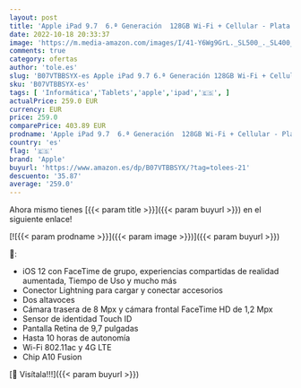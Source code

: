 ```yaml
---
layout: post
title: 'Apple iPad 9.7  6.ª Generación  128GB Wi-Fi + Cellular - Plata - Desbloqueado  Reacondicionado '
date: 2022-10-18 20:33:37
image: 'https://m.media-amazon.com/images/I/41-Y6Wg9GrL._SL500_._SL400_.jpg'
comments: true
category: ofertas
author: 'tole.es'
slug: 'B07VTBBSYX-es Apple iPad 9.7 6.ª Generación 128GB Wi-Fi + Cellular -...'
sku: 'B07VTBBSYX-es'
tags: [ 'Informática','Tablets','apple','ipad','🇪🇸', ]
actualPrice: 259.0 EUR
currency: EUR
price: 259.0
comparePrice: 403.89 EUR
prodname: 'Apple iPad 9.7  6.ª Generación  128GB Wi-Fi + Cellular - Plata - Desbloqueado  Reacondicionado '
country: 'es'
flag: '🇪🇸'
brand: 'Apple'
buyurl: 'https://www.amazon.es/dp/B07VTBBSYX/?tag=tolees-21'
descuento: '35.87'
average: '259.0'
---
```


Ahora mismo tienes [{{< param title >}}]({{< param buyurl >}}) en el siguiente enlace!

[![{{< param prodname >}}]({{< param image >}})]({{< param buyurl >}})

🔎:

- iOS 12 con FaceTime de grupo, experiencias compartidas de realidad aumentada, Tiempo de Uso y mucho más
- Conector Lightning para cargar y conectar accesorios
- Dos altavoces
- Cámara trasera de 8 Mpx y cámara frontal FaceTime HD de 1,2 Mpx
- Sensor de identidad Touch ID
- Pantalla Retina de 9,7 pulgadas
- Hasta 10 horas de autonomía
- Wi-Fi 802.11ac y 4G LTE
- Chip A10 Fusion

[🛒 Visítala!!!]({{< param buyurl >}})
